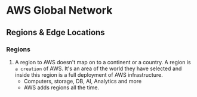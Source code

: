 # AWS Global Network

## Regions & Edge Locations
### Regions
1. A region to AWS doesn't map on to a continent or a country.  A region is ```a creation``` of AWS.  It's an area of the world they have selected and inside this region is a full deployment of AWS infrastructure.
    * Computers, storage, DB, AI, Analytics and more
    * AWS adds regions all the time.